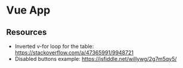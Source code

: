 # Vue App

## Resources

- Inverted v-for loop for the table: https://stackoverflow.com/a/47365991/9948721
- Disabled buttons example: https://jsfiddle.net/willywg/2g7m5qy5/
